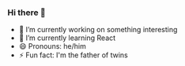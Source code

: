 ### Hi there 👋

- 🔭 I’m currently working on something interesting
- 🌱 I’m currently learning React
- 😄 Pronouns: he/him
- ⚡ Fun fact: I'm the father of twins

<!--
**scotnewbury/scotnewbury** is a ✨ _special_ ✨ repository because its `README.md` (this file) appears on your GitHub profile.

Here are some ideas to get you started:
- 👯 I’m looking to collaborate on ...
- 🤔 I’m looking for help with ...
- 💬 Ask me about ...
- 📫 How to reach me: ...
-->
